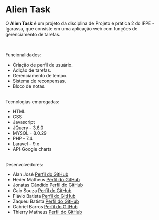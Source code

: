 # Alien Task

O <b>Alien Task</b> é um projeto da disciplina de Projeto e prática 2 do IFPE - Igarassu, que consiste em uma aplicação web com funções de gerenciamento de tarefas.

<br><br>
<span>Funcionalidades:</span>
<ul>
  <li>Criação de perfil de usuário.</li>
  <li>Adição de tarefas.</li>
  <li>Gerenciamento de tempo.</li>
  <li>Sistema de reconpensas.</li>
  <li>Bloco de notas.</li>
  </ul>
  <br>
  <span>Tecnologias empregadas:</span>
  <ul>
  <li>HTML</li>
  <li>CSS</li>
  <li>Javascript</li>
  <li>JQuery - 3.6.0</li>
  <li>MYSQL - 8.0.29</li>
  <li>PHP - 7.4</li>
  <li>Laravel - 9.x</li>
  <li>API-Google charts</li>
  </ul>
  <br>
  <span>Desenvolvedores:</span>
  <ul>
  <li>Alan José <a href="https://github.com/Alanjoose">Perfil do GitHub</a></li>
  <li>Heder Matheus <a href="https://github.com/Hederblz">Perfil do GitHub</a></li>
  <li>Jonatas Cândido <a href="https://github.com/jonatas2021">Perfil do GitHub</a></li>
  <li>Caio Souza <a href="https://github.com/CaioSousa32">Perfil do GitHub</a></li>
  <li>Flávio Batista <a href="https://github.com/FlavioBatistaVS">Perfil do GitHub</a></li>
  <li>Zaqueu Batista <a href="https://github.com/5636b">Perfil do GitHub</a></li>
  <li>Gabriel Barros <a href="https://github.com/GabrielBarros9">Perfil do GitHub</a></li>
  <li>Thierry Matheus <a href="https://github.com/thierrymatheus">Perfil do GitHub</a></li>
  </ul>
